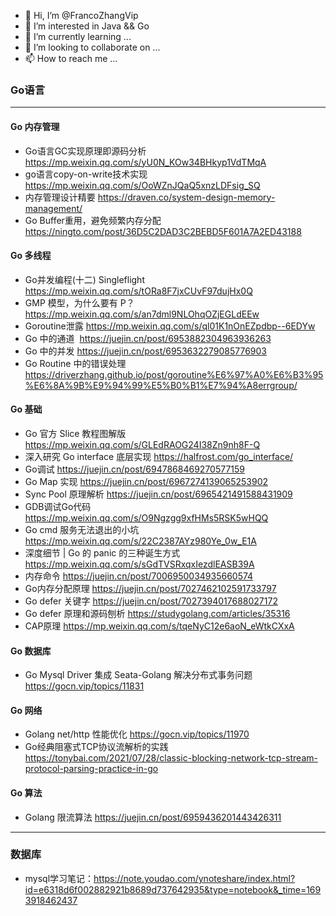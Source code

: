 - 👋 Hi, I’m @FrancoZhangVip
- 👀 I’m interested in Java && Go
- 🌱 I’m currently learning ...
- 💞️ I’m looking to collaborate on ...
- 📫 How to reach me ...

<!---
FrancoZhangVip/FrancoZhangVip is a ✨ special ✨ repository because its `README.md` (this file) appears on your GitHub profile.
You can click the Preview link to take a look at your changes.
--->
### Go语言

---

#### Go 内存管理

* Go语言GC实现原理即源码分析 https://mp.weixin.qq.com/s/yU0N_KOw34BHkyp1VdTMqA
* go语言copy-on-write技术实现 https://mp.weixin.qq.com/s/OoWZnJQaQ5xnzLDFsig_SQ
* 内存管理设计精要 https://draven.co/system-design-memory-management/
* Go Buffer重用，避免频繁内存分配 https://ningto.com/post/36D5C2DAD3C2BEBD5F601A7A2ED43188

#### Go 多线程

* Go并发编程(十二) Singleflight https://mp.weixin.qq.com/s/tORa8F7jxCUvF97dujHx0Q
* GMP 模型，为什么要有 P？ https://mp.weixin.qq.com/s/an7dml9NLOhqOZjEGLdEEw
* Goroutine泄露 https://mp.weixin.qq.com/s/ql01K1nOnEZpdbp--6EDYw
* Go 中的通道  https://juejin.cn/post/6953882304963936263
* Go 中的并发 https://juejin.cn/post/6953632279085776903
* Go Routine 中的错误处理 https://driverzhang.github.io/post/goroutine%E6%97%A0%E6%B3%95%E6%8A%9B%E9%94%99%E5%B0%B1%E7%94%A8errgroup/

#### Go 基础

* Go 官方 Slice 教程图解版 https://mp.weixin.qq.com/s/GLEdRAOG24I38Zn9nh8F-Q
* 深入研究 Go interface 底层实现 https://halfrost.com/go_interface/
* Go调试 https://juejin.cn/post/6947868469270577159
* Go Map 实现 https://juejin.cn/post/6967274139065253902
* Sync Pool 原理解析 https://juejin.cn/post/6965421491588431909
* GDB调试Go代码 https://mp.weixin.qq.com/s/O9Ngzgg9xfHMs5RSK5wHQQ
* Go cmd 服务无法退出的小坑 https://mp.weixin.qq.com/s/22C2387AYz980Ye_0w_E1A
* 深度细节 | Go 的 panic 的三种诞生方式 https://mp.weixin.qq.com/s/sGdTVSRxqxIezdlEASB39A
* 内存命令 https://juejin.cn/post/7006950034935660574
* Go内存分配原理 https://juejin.cn/post/7027462102591733797
* Go defer 关键字 https://juejin.cn/post/7027394017688027172
* Go defer 原理和源码刨析 https://studygolang.com/articles/35316
* CAP原理 https://mp.weixin.qq.com/s/tqeNyC12e6aoN_eWtkCXxA

#### Go 数据库

* Go Mysql Driver 集成 Seata-Golang 解决分布式事务问题 https://gocn.vip/topics/11831

#### Go 网络

* Golang net/http 性能优化 https://gocn.vip/topics/11970
* Go经典阻塞式TCP协议流解析的实践 https://tonybai.com/2021/07/28/classic-blocking-network-tcp-stream-protocol-parsing-practice-in-go

#### Go 算法

* Golang 限流算法 https://juejin.cn/post/6959436201443426311

---
### 数据库
* mysql学习笔记：https://note.youdao.com/ynoteshare/index.html?id=e6318d6f002882921b8689d737642935&type=notebook&_time=1693918462437

